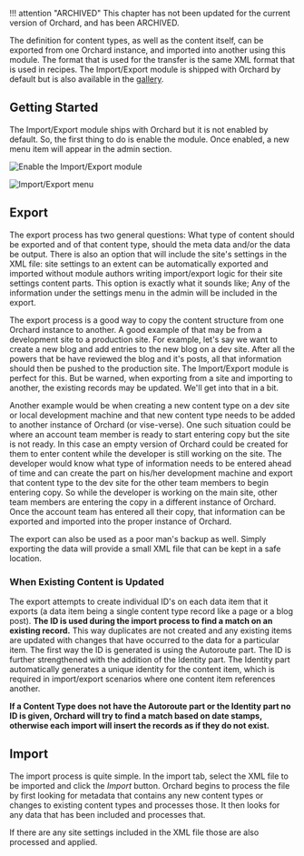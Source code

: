 !!! attention "ARCHIVED"
    This chapter has not been updated for the current version of Orchard, and has been ARCHIVED.

The definition for content types, as well as the content itself, can be exported from one Orchard instance, and imported into another using this module. The format that is used for the transfer is the same XML format that is used in recipes.  The Import/Export module is shipped with Orchard by default but is also available in the [gallery](https://gallery.orchardproject.net/List/Modules/Orchard.Module.Orchard.ImportExport "Import/Export Module").

## Getting Started ##

The Import/Export module ships with Orchard but it is not enabled by default.  So, the first thing to do is enable the module. Once enabled, a new menu item will appear in the admin section.

![Enable the Import/Export module](../Attachments/Import-Export/import-export-enabled.png "Enable the Import/Export Module")

![Import/Export menu](../Attachments/Import-Export/Import-Export-Menu.png "Import/Export menu")

## Export ##

The export process has two general questions: What type of content should be exported and of that content type, should the meta data and/or the data be output.  There is also an option that will include the site's settings in the XML file: site settings to an extent can be automatically exported and imported without module authors writing import/export logic for their site settings content parts.  This option is exactly what it sounds like; Any of the information under the settings menu in the admin will be included in the export.

The export process is a good way to copy the content structure from one Orchard instance to another.  A good example of that may be from a development site to a production site.  For example, let's say we want to create a new blog and add entries to the new blog on a dev site.  After all the powers that be have reviewed the blog and it's posts, all that information should then be pushed to the production site.  The Import/Export module is perfect for this.  But be warned, when exporting from a site and importing to another, the existing records may be updated.  We'll get into that in a bit.

Another example would be when creating a new content type on a dev site or local development machine and that new content type needs to be added to another instance of Orchard (or vise-verse).  One such situation could be where an account team member is ready to start entering copy but the site is not ready. In this case an empty version of Orchard could be created for them to enter content while the developer is still working on the site.  The developer would know what type of information needs to be entered ahead of time and can create the part on his/her development machine and export that content type to the dev site for the other team members to begin entering copy.  So while the developer is working on the main site, other team members are entering the copy in a different instance of Orchard.  Once the account team has entered all their copy, that information can be exported and imported into the proper instance of Orchard.

The export can also be used as a poor man's backup as well.  Simply exporting the data will provide a small XML file that can be kept in a safe location.

### When Existing Content is Updated ###

The export attempts to create individual ID's on each data item that it exports (a data item being a single content type record like a page or a blog post).  **The ID is used during the import process to find a match on an existing record.**  This way duplicates are not created and any existing items are updated with changes that have occurred to the data for a particular item.  The first way the ID is generated is using the Autoroute part.  The ID is further strengthened with the addition of the Identity part. The Identity part automatically generates a unique identity for the content item, which is required in import/export scenarios where one content item references another.

**If a Content Type does not have the Autoroute part or the Identity part no ID is given, Orchard will try to find a match based on date stamps, otherwise each import will insert the records as if they do not exist.**

## Import ##

The import process is quite simple.  In the import tab, select the XML file to be imported and click the *Import* button.  Orchard begins to process the file by first looking for metadata that contains any new content types or changes to existing content types and processes those.  It then looks for any data that has been included and processes that.

If there are any site settings included in the XML file those are also processed and applied.
